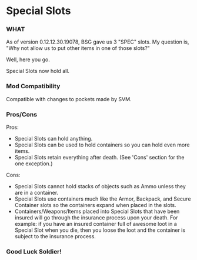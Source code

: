 # Special Slots

### WHAT
As of version 0.12.12.30.19078, BSG gave us 3 "SPEC" slots. My question is, "Why not allow us to put other items in one of those slots?"

Well, here you go.

Special Slots now hold all.

### Mod Compatibility
Compatible with changes to pockets made by SVM.

### Pros/Cons

Pros:
  * Special Slots can hold anything.
  * Special Slots can be used to hold containers so you can hold even more items.
  * Special Slots retain everything after death. (See 'Cons' section for the one exception.)

Cons:
  * Special Slots cannot hold stacks of objects such as Ammo unless they are in a container.
  * Special Slots use containers much like the Armor, Backpack, and Secure Container slots so the containers expand when placed in the slots.
  * Containers/Weapons/Items placed into Special Slots that have been insured will go through the insurance process upon your death. For example: if you have an insured container full of awesome loot in a Special Slot when you die, then you loose the loot and the container is subject to the insurance process.

### Good Luck Soldier!
